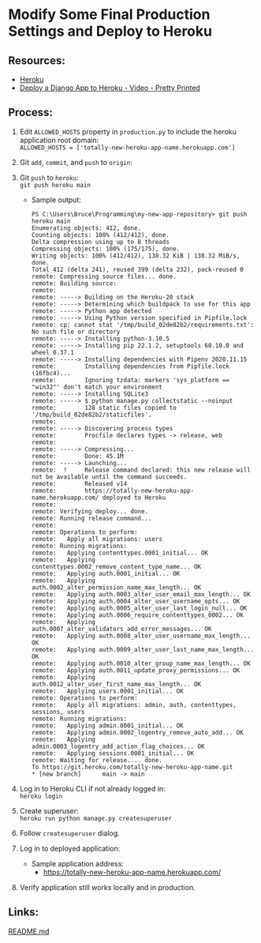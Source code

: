 # Modify Some Final Production Settings and Deploy to Heroku

## Resources:
* [Heroku](https://www.heroku.com/)
* [Deploy a Django App to Heroku - Video - Pretty Printed](https://www.youtube.com/watch?v=GMbVzl_aLxM)

## Process:

1. Edit `ALLOWED_HOSTS` property in `production.py` to include the heroku application root domain:  
    `ALLOWED_HOSTS = ['totally-new-heroku-app-name.herokuapp.com']`

1. Git `add`, `commit`, and `push` to `origin`:

1. Git `push` to `heroku`:  
    `git push heroku main`
    * Sample output:
        ```
        PS C:\Users\Bruce\Programming\my-new-app-repository> git push heroku main
        Enumerating objects: 412, done.
        Counting objects: 100% (412/412), done.
        Delta compression using up to 8 threads
        Compressing objects: 100% (175/175), done.
        Writing objects: 100% (412/412), 138.32 KiB | 138.32 MiB/s, done.
        Total 412 (delta 241), reused 399 (delta 232), pack-reused 0
        remote: Compressing source files... done.
        remote: Building source:
        remote:
        remote: -----> Building on the Heroku-20 stack
        remote: -----> Determining which buildpack to use for this app
        remote: -----> Python app detected
        remote: -----> Using Python version specified in Pipfile.lock
        remote: cp: cannot stat '/tmp/build_02de82b2/requirements.txt': No such file or directory
        remote: -----> Installing python-3.10.5
        remote: -----> Installing pip 22.1.2, setuptools 60.10.0 and wheel 0.37.1
        remote: -----> Installing dependencies with Pipenv 2020.11.15
        remote:        Installing dependencies from Pipfile.lock (16fbc4)...
        remote:        Ignoring tzdata: markers 'sys_platform == "win32"' don't match your environment
        remote: -----> Installing SQLite3
        remote: -----> $ python manage.py collectstatic --noinput
        remote:        128 static files copied to '/tmp/build_02de82b2/staticfiles'.
        remote:
        remote: -----> Discovering process types
        remote:        Procfile declares types -> release, web
        remote:
        remote: -----> Compressing...
        remote:        Done: 45.1M
        remote: -----> Launching...
        remote:  !     Release command declared: this new release will not be available until the command succeeds.
        remote:        Released v14
        remote:        https://totally-new-heroku-app-name.herokuapp.com/ deployed to Heroku
        remote:
        remote: Verifying deploy... done.
        remote: Running release command...
        remote:
        remote: Operations to perform:
        remote:   Apply all migrations: users
        remote: Running migrations:
        remote:   Applying contenttypes.0001_initial... OK
        remote:   Applying contenttypes.0002_remove_content_type_name... OK
        remote:   Applying auth.0001_initial... OK
        remote:   Applying auth.0002_alter_permission_name_max_length... OK
        remote:   Applying auth.0003_alter_user_email_max_length... OK
        remote:   Applying auth.0004_alter_user_username_opts... OK
        remote:   Applying auth.0005_alter_user_last_login_null... OK
        remote:   Applying auth.0006_require_contenttypes_0002... OK
        remote:   Applying auth.0007_alter_validators_add_error_messages... OK
        remote:   Applying auth.0008_alter_user_username_max_length... OK
        remote:   Applying auth.0009_alter_user_last_name_max_length... OK
        remote:   Applying auth.0010_alter_group_name_max_length... OK
        remote:   Applying auth.0011_update_proxy_permissions... OK
        remote:   Applying auth.0012_alter_user_first_name_max_length... OK
        remote:   Applying users.0001_initial... OK
        remote: Operations to perform:
        remote:   Apply all migrations: admin, auth, contenttypes, sessions, users
        remote: Running migrations:
        remote:   Applying admin.0001_initial... OK
        remote:   Applying admin.0002_logentry_remove_auto_add... OK
        remote:   Applying admin.0003_logentry_add_action_flag_choices... OK
        remote:   Applying sessions.0001_initial... OK
        remote: Waiting for release.... done.
        To https://git.heroku.com/totally-new-heroku-app-name.git
        * [new branch]      main -> main
        ```

1. Log in to Heroku CLI if not already logged in:  
    `heroku login`

1. Create superuser:  
    `heroku run python manage.py createsuperuser`

1. Follow `createsuperuser` dialog.

1. Log in to deployed application:
    * Sample application address:  
        * https://totally-new-heroku-app-name.herokuapp.com/

1. Verify application still works locally and in production.


## Links:
[README.md](../README.md)
